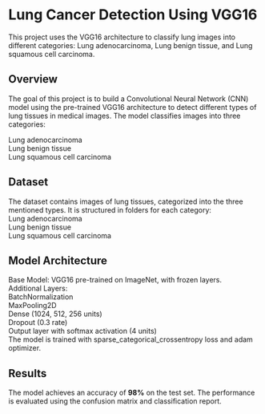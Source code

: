 # Lung Cancer Detection Using VGG16
This project uses the VGG16 architecture to classify lung images into different categories: Lung adenocarcinoma, Lung benign tissue, and Lung squamous cell carcinoma.

## Overview
The goal of this project is to build a Convolutional Neural Network (CNN) model using the pre-trained VGG16 architecture to detect different types of lung tissues in medical images. The model classifies images into three categories:<br>

Lung adenocarcinoma <br>
Lung benign tissue <br>
Lung squamous cell carcinoma<br>

## Dataset
The dataset contains images of lung tissues, categorized into the three mentioned types. It is structured in folders for each category:<br>
Lung adenocarcinoma<br>
Lung benign tissue<br>
Lung squamous cell carcinoma<br>

## Model Architecture
Base Model: VGG16 pre-trained on ImageNet, with frozen layers.<br>
Additional Layers:<br>
BatchNormalization<br>
MaxPooling2D<br>
Dense (1024, 512, 256 units)<br>
Dropout (0.3 rate)<br>
Output layer with softmax activation (4 units)<br>
The model is trained with sparse_categorical_crossentropy loss and adam optimizer.<br>

## Results
The model achieves an accuracy of **98%** on the test set. The performance is evaluated using the confusion matrix and classification report.
